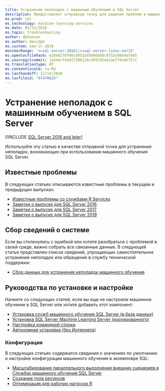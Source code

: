 ```yaml
---
title: Устранение неполадок с машинным обучением в SQL Server
description: Предоставляет отправную точку для решения проблем в машинном обучении SQL.
ms.prod: sql
ms.technology: machine-learning-services
ms.date: 05/31/2018
ms.topic: troubleshooting
author: dphansen
ms.author: davidph
ms.custom: seo-lt-2019
monikerRange: '>=sql-server-2016||>=sql-server-linux-ver15'
ms.openlocfilehash: e2d4d278f48cd453afb0666d0c9752c86b4a7e65
ms.sourcegitcommit: 1a544cf4dd2720b124c3697d1e62ae7741db757c
ms.translationtype: HT
ms.contentlocale: ru-RU
ms.lasthandoff: 12/14/2020
ms.locfileid: "97470625"
---
```

# <a name="troubleshoot-machine-learning-in-sql-server"></a>Устранение неполадок с машинным обучением в SQL Server
[!INCLUDE [SQL Server 2016 and later](../../includes/applies-to-version/sqlserver2016.md)]

Используйте эту статью в качестве отправной точки для устранения неполадок, возникающих при использовании машинного обучения SQL Server.

## <a name="known-issues"></a>Известные проблемы

В следующих статьях описываются известные проблемы в текущем и предыдущих выпусках:

+ [Известные проблемы со службами R Services](known-issues-for-sql-server-machine-learning-services.md)
+ [Заметки о выпуске для SQL Server 2016](../../sql-server/sql-server-2016-release-notes.md)
+ [Заметки о выпуске для SQL Server 2017](../../sql-server/sql-server-2017-release-notes.md)
+ [Заметки о выпуске для SQL Server 2019](../../sql-server/sql-server-version-15-release-notes.md)

## <a name="how-to-gather-system-information"></a>Сбор сведений о системе

Если вы столкнулись с ошибкой или хотите разобраться с проблемой в своей среде, важно собрать все связанные данные. В следующей статье представлен список сведений, упрощающих самостоятельное устранение неполадок или обращение в службу технической поддержки:

+ [Сбор данных для устранения неполадок машинного обучения](data-collection-ml-troubleshooting-process.md)

## <a name="setup-and-configuration-guides"></a>Руководства по установке и настройке

Начните со следующих статей, если вы еще не настроили машинное обучение в SQL Server или хотите добавить этот компонент:

+ [Установка служб машинного обучения SQL Server (в базе данных)](../install/sql-machine-learning-services-windows-install.md)
+ [Установка SQL Server Machine Learning Server (изолированного)](../install/sql-machine-learning-standalone-windows-install.md)
+ [Настройка командной строки](../install/sql-ml-component-commandline-install.md)
+ [Автономная установка (без Интернета)](../install/sql-ml-component-install-without-internet-access.md)

### <a name="configuration"></a>Конфигурация

В следующих статьях содержатся сведения о значениях по умолчанию и настройке конфигурации машинного обучения в экземпляре SQL:

+ [Масштабирование параллельного выполнения внешних сценариев в Службах машинного обучения SQL Server](../administration/scale-concurrent-execution-external-scripts.md)   
+ [Создание пула ресурсов](../administration/create-external-resource-pool.md)
+ [Оптимизация для рабочих нагрузок R](../r/operationalizing-your-r-code.md)
